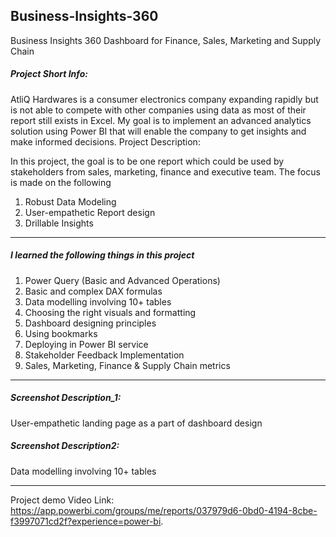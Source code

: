 ## Business-Insights-360
Business Insights 360 Dashboard for Finance, Sales, Marketing and Supply Chain

##### Project Short Info:
AtliQ Hardwares is a consumer electronics company expanding rapidly but is not able to compete with other companies using data as most of their report still exists in Excel. 
My goal is to implement an advanced analytics solution using Power BI that will enable the company to get insights and make informed decisions.
Project Description: 

In this project, the goal is to be one report which could be used by stakeholders from sales, marketing, finance and executive team. The focus is made on the following
1. Robust Data Modeling
2. User-empathetic Report design
3. Drillable Insights

**************************

##### I learned the following things in this project
1. Power Query (Basic and Advanced Operations) 
2. Basic and complex DAX formulas
3. Data modelling involving 10+ tables
4. Choosing the right visuals and formatting
5. Dashboard designing principles
6. Using bookmarks
7. Deploying in Power BI service
8. Stakeholder Feedback Implementation
9. Sales, Marketing, Finance & Supply Chain metrics

**************************

##### Screenshot Description_1:
User-empathetic landing page as a part of dashboard design

##### Screenshot Description2:
Data modelling involving 10+ tables

***********************

Project demo Video Link: https://app.powerbi.com/groups/me/reports/037979d6-0bd0-4194-8cbe-f3997071cd2f?experience=power-bi.


